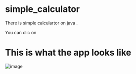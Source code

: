 # simple_calculator
There is simple calculartor on java . 

You can clic on
# This is what the app looks like
![image](https://user-images.githubusercontent.com/110231380/196032218-183d804a-4a2b-4b6e-94a4-bf8683cae6bb.png)



